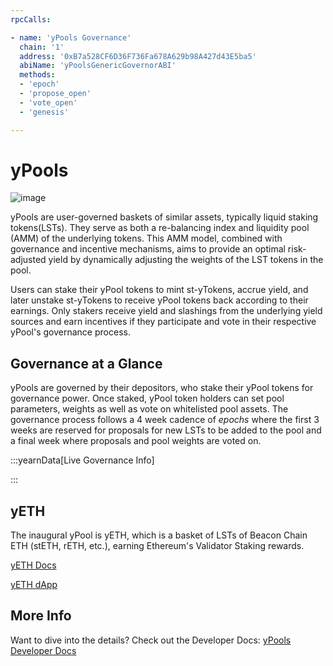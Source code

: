 ```yaml
---
rpcCalls:  

- name: 'yPools Governance'
  chain: '1'
  address: '0xB7a528CF6D36F736Fa678A629b98A427d43E5ba5'
  abiName: 'yPoolsGenericGovernorABI'
  methods:  
  - 'epoch'
  - 'propose_open'
  - 'vote_open'
  - 'genesis'

---
```


# yPools

![image](/img/product-pages/ypools-banner3.png)

yPools are user-governed baskets of similar assets, typically liquid staking tokens(LSTs). They serve as both a re-balancing index and liquidity pool (AMM) of the underlying tokens. This AMM model, combined with governance and incentive mechanisms, aims to provide an optimal risk-adjusted yield by dynamically adjusting the weights of the LST tokens in the pool.

Users can stake their yPool tokens to mint st-yTokens, accrue yield, and later unstake st-yTokens to receive yPool tokens back according to their earnings. Only stakers receive yield and slashings from the underlying yield sources and earn incentives if they participate and vote in their respective yPool's governance process.

## Governance at a Glance

yPools are governed by their depositors, who stake their yPool tokens for governance power. Once staked, yPool token holders can set pool parameters, weights as well as vote on whitelisted pool assets. The governance process follows a 4 week cadence of *epochs* where the first 3 weeks are reserved for proposals for new LSTs to be added to the pool and a final week where proposals and pool weights are voted on.

:::yearnData[Live Governance Info]

<GovDataYPools/>

:::

## yETH

The inaugural yPool is yETH, which is a basket of LSTs of Beacon Chain ETH (stETH, rETH, etc.), earning Ethereum's Validator Staking rewards.

<PrettyLink>[yETH Docs](./yeth/overview)</PrettyLink>

<PrettyLink>[yETH dApp](https://yeth.yearn.fi/)</PrettyLink>

## More Info

Want to dive into the details? Check out the Developer Docs:
<PrettyLink>[yPools Developer Docs](/developers/ypools/ypools-overview)</PrettyLink>
